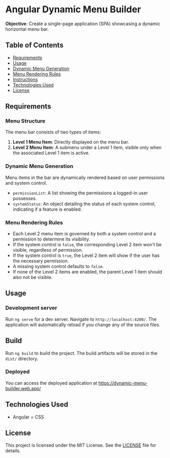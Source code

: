 # Angular Dynamic Menu Builder

**Objective**: Create a single-page application (SPA) showcasing a dynamic horizontal menu bar.

## Table of Contents

- [Requirements](#requirements)
- [Usage](#usage)
- [Dynamic Menu Generation](#dynamic-menu-generation)
- [Menu Rendering Rules](#menu-rendering-rules)
- [Instructions](#instructions)
- [Technologies Used](#technologies-used)
- [License](#license)

## Requirements

### Menu Structure

The menu bar consists of two types of items:

1. **Level 1 Menu Item**: Directly displayed on the menu bar.
2. **Level 2 Menu Item**: A submenu under a Level 1 item, visible only when the associated Level 1 item is active.

### Dynamic Menu Generation

Menu items in the bar are dynamically rendered based on user permissions and system control.

- `permissionList`: A list showing the permissions a logged-in user possesses.
- `systemStatus`: An object detailing the status of each system control, indicating if a feature is enabled.

### Menu Rendering Rules

- Each Level 2 menu item is governed by both a system control and a permission to determine its visibility.
- If the system control is `false`, the corresponding Level 2 item won't be visible, regardless of permission.
- If the system control is `true`, the Level 2 item will show if the user has the necessary permission.
- A missing system control defaults to `false`.
- If none of the Level 2 items are enabled, the parent Level 1 item should also not be visible.

## Usage 

### Development server

Run `ng serve` for a dev server. Navigate to `http://localhost:4200/`. The application will automatically reload if you change any of the source files.

## Build

Run `ng build` to build the project. The build artifacts will be stored in the `dist/` directory.

### Deployed

You can access the deployed application at https://dynamic-menu-builder.web.app/

## Technologies Used

- Angular
= CSS

## License

This project is licensed under the MIT License. See the [LICENSE](LICENSE) file for details.